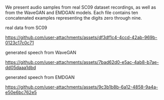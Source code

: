 We present audio samples from real SC09 dataset recordings, as well as from the WaveGAN and EMDGAN models. Each file contains ten concatenated examples representing the digits zero through nine.

real data from SC09


https://github.com/user-attachments/assets/df3df1c4-4ccd-42ab-969b-0123c17c0c71


generated speech from WaveGAN


https://github.com/user-attachments/assets/7bad62d0-e5ac-4ab8-b7ae-dd05daaa1dbd


generated speech from EMDGAN


https://github.com/user-attachments/assets/9c3b1b8b-6a12-4858-9a4a-e50e6bc762e5

